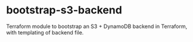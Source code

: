 # bootstrap-s3-backend
Terraform module to bootstrap an S3 + DynamoDB backend in Terraform, with templating of backend file.
